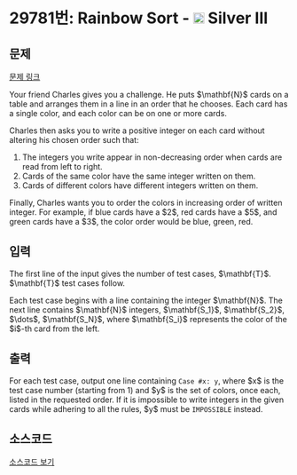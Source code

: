 # 29781번: Rainbow Sort - <img src="https://static.solved.ac/tier_small/8.svg" style="height:20px" /> Silver III

<!-- performance -->

<!-- 문제 제출 후 깃허브에 푸시를 했을 때 제출한 코드의 성능이 입력될 공간입니다.-->

<!-- end -->

## 문제

[문제 링크](https://boj.kr/29781)


<p>Your friend Charles gives you a challenge. He puts $\mathbf{N}$ cards on a table and arranges them in a line in an order that he chooses. Each card has a single color, and each color can be on one or more cards.</p>

<p>Charles then asks you to write a positive integer on each card without altering his chosen order such that:</p>

<ol>
<li>The integers you write appear in non-decreasing order when cards are read from left to right.</li>
<li>Cards of the same color have the same integer written on them.</li>
<li>Cards of different colors have different integers written on them.</li>
</ol>

<p>Finally, Charles wants you to order the colors in increasing order of written integer. For example, if blue cards have a $2$, red cards have a $5$, and green cards have a $3$, the color order would be blue, green, red.</p>



## 입력


<p>The first line of the input gives the number of test cases, $\mathbf{T}$. $\mathbf{T}$ test cases follow.</p>

<p>Each test case begins with a line containing the integer $\mathbf{N}$. The next line contains $\mathbf{N}$ integers, $\mathbf{S_1}$, $\mathbf{S_2}$, $\dots$, $\mathbf{S_N}$, where $\mathbf{S_i}$ represents the color of the $i$-th card from the left.</p>



## 출력


<p>For each test case, output one line containing <code>Case #x: y</code>, where $x$ is the test case number (starting from 1) and $y$ is the set of colors, once each, listed in the requested order. If it is impossible to write integers in the given cards while adhering to all the rules, $y$ must be <code>IMPOSSIBLE</code> instead.</p>



## 소스코드

[소스코드 보기](Rainbow%20Sort.cpp)